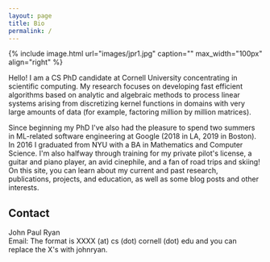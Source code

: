 ```yaml
---
layout: page
title: Bio
permalink: /
---
```


{% include image.html url="images/jpr1.jpg" caption="" max_width="100px" align="right" %}

Hello! I am a CS PhD candidate at Cornell University concentrating in scientific computing. My research focuses on developing fast efficient algorithms based on analytic and algebraic methods to process linear systems arising from discretizing kernel functions in domains with very large amounts of data (for example, factoring million by million matrices). 

Since beginning my PhD I've also had the pleasure to spend two summers in ML-related software engineering at Google (2018 in LA, 2019 in Boston). In 2016 I graduated from NYU with a BA in Mathematics and Computer Science. I'm also halfway through training for my private pilot's license, a guitar and piano player, an avid cinephile, and a fan of road trips and skiing! On this site, you can learn about my current and past research, publications, projects, and education, as well as some blog posts and other interests.  

## Contact

John Paul Ryan <br />
Email: The format is XXXX (at) cs (dot) cornell (dot) edu and you can replace the X's with johnryan. 

